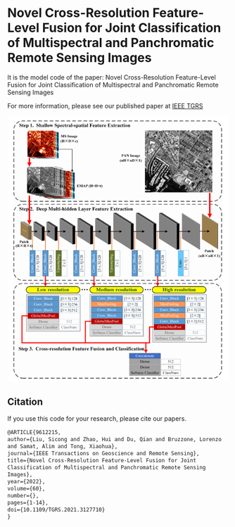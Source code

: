 # Novel Cross-Resolution Feature-Level Fusion for Joint Classification of Multispectral and Panchromatic Remote Sensing Images

It is the model code of the paper:  Novel Cross-Resolution Feature-Level Fusion for Joint Classification of Multispectral and Panchromatic Remote Sensing Images

For more information, please see our published paper at [IEEE TGRS](https://ieeexplore.ieee.org/abstract/document/9612215)

![CRHFF_framework](images/CRHFF.png)

## Citation

If you use this code for your research, please cite our papers.

```
@ARTICLE{9612215,  
author={Liu, Sicong and Zhao, Hui and Du, Qian and Bruzzone, Lorenzo and Samat, Alim and Tong, Xiaohua},  
journal={IEEE Transactions on Geoscience and Remote Sensing},   
title={Novel Cross-Resolution Feature-Level Fusion for Joint Classification of Multispectral and Panchromatic Remote Sensing Images},   
year={2022},  
volume={60},  
number={},  
pages={1-14},  
doi={10.1109/TGRS.2021.3127710}
}
```
